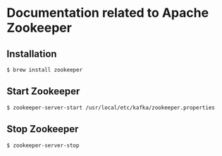 # Documentation related to Apache Zookeeper

## Installation

```
$ brew install zookeeper
```

## Start Zookeeper

```
$ zookeeper-server-start /usr/local/etc/kafka/zookeeper.properties
```

## Stop Zookeeper

```
$ zookeeper-server-stop
```


